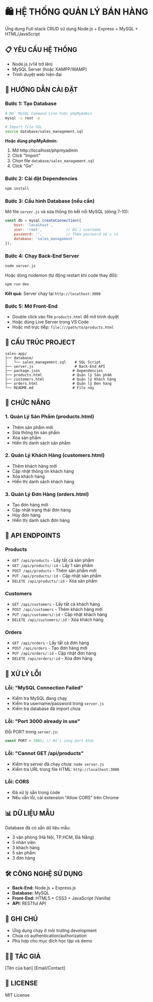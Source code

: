 # 🛍️ HỆ THỐNG QUẢN LÝ BÁN HÀNG

Ứng dụng Full-stack CRUD sử dụng Node.js + Express + MySQL + HTML/JavaScript

## 📋 YÊU CẦU HỆ THỐNG

- Node.js (v14 trở lên)
- MySQL Server (hoặc XAMPP/WAMP)
- Trình duyệt web hiện đại

## 🚀 HƯỚNG DẪN CÀI ĐẶT

### Bước 1: Tạo Database

```bash
# Mở MySQL Command Line hoặc phpMyAdmin
mysql -u root -p

# Import file SQL
source database/sales_management.sql
```

**Hoặc dùng phpMyAdmin:**
1. Mở http://localhost/phpmyadmin
2. Click "Import"
3. Chọn file `database/sales_management.sql`
4. Click "Go"

### Bước 2: Cài đặt Dependencies

```bash
npm install
```

### Bước 3: Cấu hình Database (nếu cần)

Mở file `server.js` và sửa thông tin kết nối MySQL (dòng 7-10):

```javascript
const db = mysql.createConnection({
    host: 'localhost',
    user: 'root',           // Đổi username
    password: '',           // Thêm password nếu có
    database: 'sales_management'
});
```

### Bước 4: Chạy Back-End Server

```bash
node server.js
```

Hoặc dùng nodemon (tự động restart khi code thay đổi):

```bash
npm run dev
```

**Kết quả:** Server chạy tại `http://localhost:3000`

### Bước 5: Mở Front-End

- Double click vào file `products.html` để mở trình duyệt
- Hoặc dùng Live Server trong VS Code
- Hoặc mở trực tiếp: `file:///path/to/products.html`

## 📂 CẤU TRÚC PROJECT

```
sales-app/
├── database/
│   └── sales_management.sql    # SQL Script
├── server.js                   # Back-End API
├── package.json               # Dependencies
├── products.html              # Quản lý Sản phẩm
├── customers.html             # Quản lý Khách hàng
├── orders.html                # Quản lý Đơn hàng
└── README.md                  # File này
```

## 🎯 CHỨC NĂNG

### 1. Quản Lý Sản Phẩm (products.html)
- Thêm sản phẩm mới
- Sửa thông tin sản phẩm
- Xóa sản phẩm
- Hiển thị danh sách sản phẩm

### 2. Quản Lý Khách Hàng (customers.html)
- Thêm khách hàng mới
- Cập nhật thông tin khách hàng
- Xóa khách hàng
- Hiển thị danh sách khách hàng

### 3. Quản Lý Đơn Hàng (orders.html)
- Tạo đơn hàng mới
- Cập nhật trạng thái đơn hàng
- Hủy đơn hàng
- Hiển thị danh sách đơn hàng

## 🔌 API ENDPOINTS

### Products
- `GET /api/products` - Lấy tất cả sản phẩm
- `GET /api/products/:id` - Lấy 1 sản phẩm
- `POST /api/products` - Thêm sản phẩm mới
- `PUT /api/products/:id` - Cập nhật sản phẩm
- `DELETE /api/products/:id` - Xóa sản phẩm

### Customers
- `GET /api/customers` - Lấy tất cả khách hàng
- `POST /api/customers` - Thêm khách hàng mới
- `PUT /api/customers/:id` - Cập nhật khách hàng
- `DELETE /api/customers/:id` - Xóa khách hàng

### Orders
- `GET /api/orders` - Lấy tất cả đơn hàng
- `POST /api/orders` - Tạo đơn hàng mới
- `PUT /api/orders/:id` - Cập nhật đơn hàng
- `DELETE /api/orders/:id` - Xóa đơn hàng

## 🐛 XỬ LÝ LỖI

### Lỗi: "MySQL Connection Failed"
- Kiểm tra MySQL đang chạy
- Kiểm tra username/password trong `server.js`
- Kiểm tra database đã import chưa

### Lỗi: "Port 3000 already in use"
Đổi PORT trong `server.js`:
```javascript
const PORT = 3001; // Đổi sang port khác
```

### Lỗi: "Cannot GET /api/products"
- Kiểm tra server đã chạy chưa: `node server.js`
- Kiểm tra URL trong file HTML: `http://localhost:3000`

### Lỗi: CORS
- Đã xử lý sẵn trong code
- Nếu vẫn lỗi, cài extension "Allow CORS" trên Chrome

## 📊 DỮ LIỆU MẪU

Database đã có sẵn dữ liệu mẫu:
- 3 văn phòng (Hà Nội, TP.HCM, Đà Nẵng)
- 5 nhân viên
- 3 khách hàng
- 5 sản phẩm
- 3 đơn hàng

## 🛠️ CÔNG NGHỆ SỬ DỤNG

- **Back-End:** Node.js + Express.js
- **Database:** MySQL
- **Front-End:** HTML5 + CSS3 + JavaScript (Vanilla)
- **API:** RESTful API

## 📝 GHI CHÚ

- Ứng dụng chạy ở môi trường development
- Chưa có authentication/authorization
- Phù hợp cho mục đích học tập và demo

## 👨‍💻 TÁC GIẢ

[Tên của bạn]
[Email/Contact]

## 📄 LICENSE

MIT License